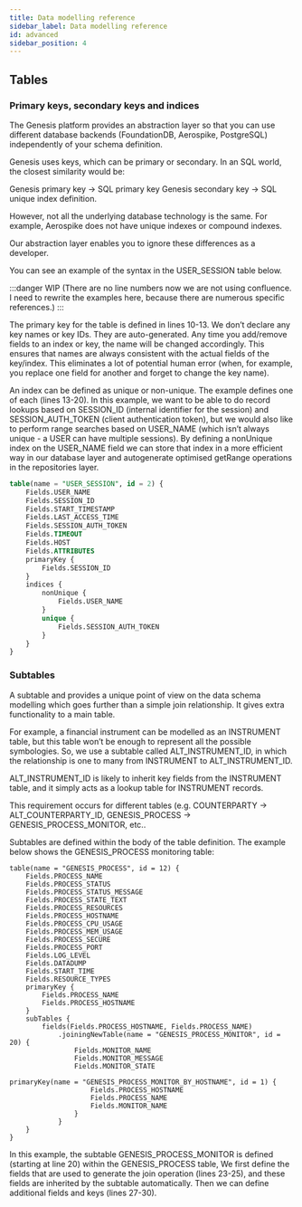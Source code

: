 ```yaml
---
title: Data modelling reference
sidebar_label: Data modelling reference
id: advanced
sidebar_position: 4
---
```


## Tables
### Primary keys, secondary keys and indices
The Genesis platform provides an abstraction layer so that you can use different database backends (FoundationDB, Aerospike, PostgreSQL) independently of your schema definition. 

Genesis uses keys, which can be primary or secondary. In an SQL world, the closest similarity would be: 

Genesis primary key → SQL primary key
Genesis secondary key → SQL unique index definition.

However, not all the underlying database technology is the same. For example, Aerospike does not have unique indexes or compound indexes.

Our abstraction layer enables you to ignore these differences as a developer.

You can see an example of the syntax in the USER_SESSION table below.

:::danger WIP
(There are no line numbers now we are not using confluence. I need to rewrite the examples here, because there are numerous specific references.)
:::

The primary key for the table is defined in lines 10-13. We don’t declare any key names or key IDs. They are auto-generated. Any time you add/remove fields to an index or key, the name will be changed accordingly. This ensures that names are always consistent with the actual fields of the key/index. This eliminates a lot of potential human error (when, for example, you replace one field for another and forget to change the key name).

An index can be defined as unique or non-unique. The example defines one of each (lines 13-20). In this example, we want to be able to do record lookups based on SESSION_ID (internal identifier for the session) and SESSION_AUTH_TOKEN (client authentication token), but we would also like to perform range searches based on USER_NAME (which isn’t always unique - a USER can have multiple sessions). By defining a nonUnique index on the USER_NAME field we can store that index in a more efficient way in our database layer and autogenerate optimised getRange operations in the repositories layer.

```sql
table(name = "USER_SESSION", id = 2) {
    Fields.USER_NAME
    Fields.SESSION_ID
    Fields.START_TIMESTAMP
    Fields.LAST_ACCESS_TIME
    Fields.SESSION_AUTH_TOKEN
    Fields.TIMEOUT
    Fields.HOST
    Fields.ATTRIBUTES
    primaryKey {
        Fields.SESSION_ID
    }
    indices {
        nonUnique {
            Fields.USER_NAME
        }
        unique {
            Fields.SESSION_AUTH_TOKEN
        }
    }
}
```

### Subtables
A subtable and provides a unique point of view on the data schema modelling which goes further than a simple join relationship. It gives extra functionality to a main table. 

For example, a financial instrument can be modelled as an INSTRUMENT table, but this table won’t be enough to represent all the possible symbologies. So, we use a subtable called ALT_INSTRUMENT_ID, in which the relationship is one to many from INSTRUMENT to ALT_INSTRUMENT_ID. 

ALT_INSTRUMENT_ID is likely to inherit key fields from the INSTRUMENT table, and it simply acts as a lookup table for INSTRUMENT records.  

This requirement occurs for different tables (e.g. COUNTERPARTY → ALT_COUNTERPARTY_ID, GENESIS_PROCESS → GENESIS_PROCESS_MONITOR, etc..

Subtables are defined within the body of the table definition. The example below shows the GENESIS_PROCESS monitoring table:


```
table(name = "GENESIS_PROCESS", id = 12) {
    Fields.PROCESS_NAME
    Fields.PROCESS_STATUS
    Fields.PROCESS_STATUS_MESSAGE
    Fields.PROCESS_STATE_TEXT
    Fields.PROCESS_RESOURCES
    Fields.PROCESS_HOSTNAME
    Fields.PROCESS_CPU_USAGE
    Fields.PROCESS_MEM_USAGE
    Fields.PROCESS_SECURE
    Fields.PROCESS_PORT
    Fields.LOG_LEVEL
    Fields.DATADUMP
    Fields.START_TIME
    Fields.RESOURCE_TYPES
    primaryKey {
        Fields.PROCESS_NAME
        Fields.PROCESS_HOSTNAME
    }
    subTables {
        fields(Fields.PROCESS_HOSTNAME, Fields.PROCESS_NAME)
            .joiningNewTable(name = "GENESIS_PROCESS_MONITOR", id = 20) {
                Fields.MONITOR_NAME
                Fields.MONITOR_MESSAGE
                Fields.MONITOR_STATE

primaryKey(name = "GENESIS_PROCESS_MONITOR_BY_HOSTNAME", id = 1) {
                    Fields.PROCESS_HOSTNAME
                    Fields.PROCESS_NAME
                    Fields.MONITOR_NAME
                }
            }
    }
}
```

In this example, the subtable GENESIS_PROCESS_MONITOR is defined (starting at line 20) within the GENESIS_PROCESS table, We first define the fields that are used to generate the join operation (lines 23-25), and these fields are inherited by the subtable automatically. Then we can define additional fields and keys (lines 27-30).